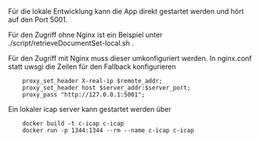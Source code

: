 
Für die lokale Entwicklung kann die App direkt gestartet werden und hört auf den Port 5001.

Für den Zugriff ohne Nginx ist ein Beispiel unter ./script/retrieveDocumentSet-local.sh .

Für den Zugriff mit Nginx muss dieser umkonfiguriert werden. In nginx.conf statt uwsgi die Zeilen für den Fallback konfigurieren

```
    proxy_set_header X-real-ip $remote_addr;
    proxy_set_header host $server_addr:$server_port;
    proxy_pass "http://127.0.0.1:5001";
```

Ein lokaler icap server kann gestartet werden über
```
    docker build -t c-icap c-icap
    docker run -p 1344:1344 --rm --name c-icap c-icap
```
